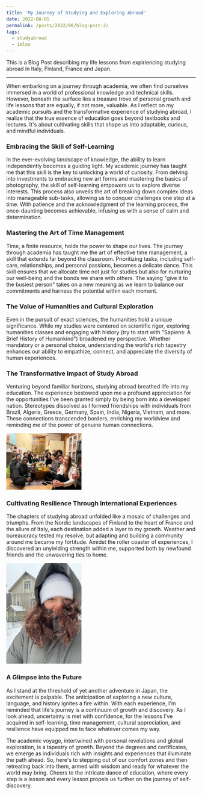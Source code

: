 ```yaml
---
title: 'My Journey of Studying and Exploring Abroad'
date: 2022-08-05
permalink: /posts/2022/08/blog-post-2/
tags:
  - studyabroad
  - imlex
---
```


This is a Blog Post describing my life lessons from expiriencing studying abroad in Italy, Finland, France and Japan.

--- 
When embarking on a journey through academia, we often find ourselves immersed in a world of professional knowledge and technical skills. However, beneath the surface lies a treasure trove of personal growth and life lessons that are equally, if not more, valuable. As I reflect on my academic pursuits and the transformative experience of studying abroad, I realize that the true essence of education goes beyond textbooks and lectures. It's about cultivating skills that shape us into adaptable, curious, and mindful individuals.

### Embracing the Skill of Self-Learning

In the ever-evolving landscape of knowledge, the ability to learn independently becomes a guiding light. My academic journey has taught me that this skill is the key to unlocking a world of curiosity. From delving into investments to embracing new art forms and mastering the basics of photography, the skill of self-learning empowers us to explore diverse interests. This process also unveils the art of breaking down complex ideas into manageable sub-tasks, allowing us to conquer challenges one step at a time. With patience and the acknowledgment of the learning process, the once-daunting becomes achievable, infusing us with a sense of calm and determination.

### Mastering the Art of Time Management

Time, a finite resource, holds the power to shape our lives. The journey through academia has taught me the art of effective time management, a skill that extends far beyond the classroom. Prioritizing tasks, including self-care, relationships, and personal passions, becomes a delicate dance. This skill ensures that we allocate time not just for studies but also for nurturing our well-being and the bonds we share with others. The saying "give it to the busiest person" takes on a new meaning as we learn to balance our commitments and harness the potential within each moment.

### The Value of Humanities and Cultural Exploration

Even in the pursuit of exact sciences, the humanities hold a unique significance. While my studies were centered on scientific rigor, exploring humanities classes and engaging with history (try to start with "Sapiens: A Brief History of Humankind") broadened my perspective. Whether mandatory or a personal choice, understanding the world's rich tapestry enhances our ability to empathize, connect, and appreciate the diversity of human experiences.

### The Transformative Impact of Study Abroad

Venturing beyond familiar horizons, studying abroad breathed life into my education. The experience bestowed upon me a profound appreciation for the opportunities I've been granted simply by being born into a developed nation. Stereotypes dissolved as I formed friendships with individuals from Brazil, Algeria, Greece, Germany, Spain, India, Nigeria, Vietnam, and more. These connections transcended borders, enriching my worldview and reminding me of the power of genuine human connections.

<img src="/images/study_abroad.JPG" alt="drawing" width="200"/>

### Cultivating Resilience Through International Experiences

The chapters of studying abroad unfolded like a mosaic of challenges and triumphs. From the Nordic landscapes of Finland to the heart of France and the allure of Italy, each destination added a layer to my growth. Weather and bureaucracy tested my resolve, but adapting and building a community around me became my fortitude. Amidst the roller coaster of experiences, I discovered an unyielding strength within me, supported both by newfound friends and the unwavering ties to home.

<img src="/images/finland.JPG" alt="drawing" width="200"/>

### A Glimpse into the Future

As I stand at the threshold of yet another adventure in Japan, the excitement is palpable. The anticipation of exploring a new culture, language, and history ignites a fire within. With each experience, I'm reminded that life's journey is a continuum of growth and discovery. As I look ahead, uncertainty is met with confidence, for the lessons I've acquired in self-learning, time management, cultural appreciation, and resilience have equipped me to face whatever comes my way.

The academic voyage, intertwined with personal revelations and global exploration, is a tapestry of growth. Beyond the degrees and certificates, we emerge as individuals rich with insights and experiences that illuminate the path ahead. So, here's to stepping out of our comfort zones and then retreating back into them, armed with wisdom and ready for whatever the world may bring. Cheers to the intricate dance of education, where every step is a lesson and every lesson propels us further on the journey of self-discovery.
